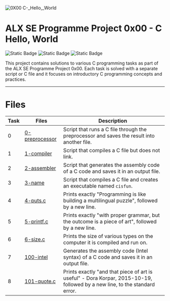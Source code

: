 ![0X00 _C_-_Hello,_World](https://github.com/AbdullahHR10/alx-low_level_programming/assets/140081525/1cdb9f28-d628-4557-aeb5-c17445d48c44)


<h1>ALX SE Programme Project 0x00 - C Hello, World</h1>

![Static Badge](https://img.shields.io/badge/ALX-white?logo=ALX&logoColor=black) ![Static Badge](https://img.shields.io/badge/C-00599C?&logo=c&logoColor=white) ![Static Badge](https://img.shields.io/badge/AbdullahHR10-%230359AE?logo=Github&logoColor=%23000000)

This project contains solutions to various C programming tasks as part of the ALX SE Programme Project 0x00. Each task is solved with a separate script or C file and it
focuses on introductory C programming concepts and practices.

---

<h1>Files</h1>

| Task | Files | Description |
| ----- | ----- | ------ |
| 0 | [0-preprocessor](./0-preprocessor) | Script that runs a C file through the preprocessor and saves the result into another file. |
| 1 | [1-compiler](./1-compiler) | Script that compiles a C file but does not link. |
| 2 | [2-assembler](./2-assembler) | Script that generates the assembly code of a C code and saves it in an output file. |
| 3 | [3-name](./3-name) | Script that compiles a C file and creates an executable named `cisfun`. |
| 4 | [4-puts.c](./4-puts.c) | Prints exactly "Programming is like building a multilingual puzzle", followed by a new line. |
| 5 | [5-printf.c](./5-printf.c) | Prints exactly "with proper grammar, but the outcome is a piece of art", followed by a new line. |
| 6 | [6-size.c](./6-size.c) | Prints the size of various types on the computer it is compiled and run on. |
| 7 | [100-intel](./100-intel) | Generates the assembly code (Intel syntax) of a C code and saves it in an output file. |
| 8 | [101-quote.c](./101-quote.c) | Prints exactly "and that piece of art is useful" - Dora Korpar, 2015-10-19, followed by a new line, to the standard error. |
